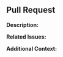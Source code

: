 ## Pull Request

**Description:**
<!-- Briefly describe the changes introduced by this pull request. -->

**Related Issues:**
<!-- Mention any related issues that this pull request addresses or fixes. -->

**Additional Context:**
<!-- Provide any additional information or context that reviewers might find helpful. -->
